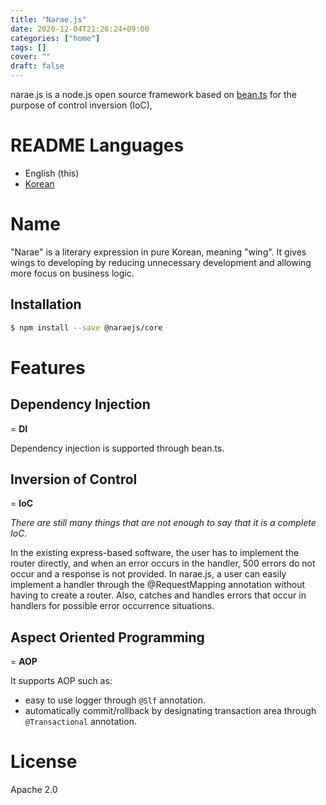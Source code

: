 ```yaml
---
title: "Narae.js"
date: 2020-12-04T21:26:24+09:00
categories: ["home"]
tags: []
cover: ""
draft: false
---
```


narae.js is a node.js open source framework based on [bean.ts](https://github.com/jc-lab/bean.ts) for the purpose of control inversion (IoC),

# README Languages
* English (this)
* [Korean](README.ko.md)

# Name

"Narae" is a literary expression in pure Korean, meaning "wing". It gives wings to developing by reducing unnecessary development and allowing more focus on business logic.

## Installation

```bash
$ npm install --save @naraejs/core
```

# Features

## Dependency Injection

= **DI**

Dependency injection is supported through bean.ts.

## Inversion of Control
= **IoC**

*There are still many things that are not enough to say that it is a complete IoC.*

In the existing express-based software, the user has to implement the router directly, and when an error occurs in the handler, 500 errors do not occur and a response is not provided.
In narae.js, a user can easily implement a handler through the @RequestMapping annotation without having to create a router.
Also, catches and handles errors that occur in handlers for possible error occurrence situations.

## Aspect Oriented Programming
= **AOP**

It supports AOP such as:
* easy to use logger through `@Slf` annotation.
* automatically commit/rollback by designating transaction area through `@Transactional` annotation.

# License

Apache 2.0
